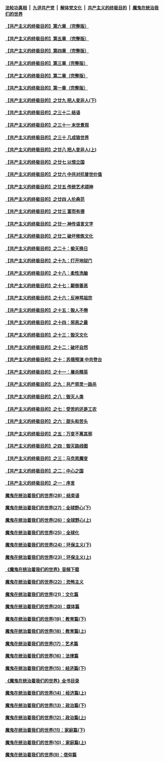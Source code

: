 ####  [法轮功真相](../../../../basic/blob/master/README.md?t=07070931) &nbsp;|&nbsp; [九评共产党](../../../../9ping.md/blob/master/README.md?t=07070931) &nbsp;|&nbsp; [解体党文化](../../../../jtdwh.md/blob/master/README.md?t=07070931)  &nbsp;|&nbsp; [共产主义的终极目的](../../../../gczydzjmd.md/blob/master/README.md?t=07070931) &nbsp;|&nbsp; [魔鬼在统治我们的世界](../../../../mgztzwmdsj.md/blob/master/README.md?t=07070931) 

#### [【共产主义的终极目的】第六章 （完整版）](../pages/nsc422/n11428913.md?t=07070931) 

#### [【共产主义的终极目的】第五章 （完整版）](../pages/nsc422/n11428912.md?t=07070931) 

#### [【共产主义的终极目的】第四章 （完整版）](../pages/nsc422/n11428907.md?t=07070931) 

#### [【共产主义的终极目的】第三章（完整版）](../pages/nsc422/n11428848.md?t=07070931) 

#### [【共产主义的终极目的】第二章（完整版）](../pages/nsc422/n11428831.md?t=07070931) 

#### [【共产主义的终极目的】第一章（完整版）](../pages/nsc422/n11417651.md?t=07070931) 

#### [【共产主义的终极目的】之廿九 把人变非人(下)](../pages/nsc422/n11344140.md?t=07070931) 

#### [【共产主义的终极目的】之三十二 结语](../pages/nsc422/n11360535.md?t=07070931) 

#### [【共产主义的终极目的】之三十一 末世景观](../pages/nsc422/n11351129.md?t=07070931) 

#### [【共产主义的终极目的】之三十 几成狼世界](../pages/nsc422/n11348280.md?t=07070931) 

#### [【共产主义的终极目的】之廿八 把人变非人(上)](../pages/nsc422/n11340492.md?t=07070931) 

#### [【共产主义的终极目的】之廿七 以恨立国](../pages/nsc422/n11336944.md?t=07070931) 

#### [【共产主义的终极目的】之廿六 中共对抗普世价值](../pages/nsc422/n11324785.md?t=07070931) 

#### [【共产主义的终极目的】之廿五 传统艺术颂神](../pages/nsc422/n11296396.md?t=07070931) 

#### [【共产主义的终极目的】之廿四 人伦典范](../pages/nsc422/n11296397.md?t=07070931) 

#### [【共产主义的终极目的】之廿三 富而有德](../pages/nsc422/n11283598.md?t=07070931) 

#### [【共产主义的终极目的】之廿一 神传语言文字](../pages/nsc422/n11263265.md?t=07070931) 

#### [【共产主义的终极目的】之廿二 破坏修炼文化](../pages/nsc422/n11245728.md?t=07070931) 

#### [【共产主义的终极目的】之二十：偷天换日](../pages/nsc422/n11238846.md?t=07070931) 

#### [【共产主义的终极目的】之十九：打开地狱门](../pages/nsc422/n11206376.md?t=07070931) 

#### [【共产主义的终极目的】之十八：柔性洗脑](../pages/nsc422/n11199994.md?t=07070931) 

#### [【共产主义的终极目的】之十七：颠倒善恶](../pages/nsc422/n11179782.md?t=07070931) 

#### [【共产主义的终极目的】之十六：反神骂祖宗](../pages/nsc422/n11166798.md?t=07070931) 

#### [【共产主义的终极目的】之十五：毁人不倦](../pages/nsc422/n11166792.md?t=07070931) 

#### [【共产主义的终极目的】之十四：邪恶之最](../pages/nsc422/n11150249.md?t=07070931) 

#### [【共产主义的终极目的】之十三：毁灭文化](../pages/nsc422/n11135227.md?t=07070931) 

#### [【共产主义的终极目的】之十二：破坏自然](../pages/nsc422/n11135214.md?t=07070931) 

#### [【共产主义的终极目的】之十：苏俄预演 中共登台](../pages/nsc422/n11118424.md?t=07070931) 

#### [【共产主义的终极目的】之十一：屠杀精英](../pages/nsc422/n11118442.md?t=07070931) 

#### [【共产主义的终极目的】之九：共产邪灵一路杀](../pages/nsc422/n11114139.md?t=07070931) 

#### [【共产主义的终极目的】之八：毁灭人类](../pages/nsc422/n11108503.md?t=07070931) 

#### [【共产主义的终极目的】之七：受苦的还是工农](../pages/nsc422/n11101809.md?t=07070931) 

#### [【共产主义的终极目的】之六：甜头和苦头](../pages/nsc422/n11096971.md?t=07070931) 

#### [【共产主义的终极目的】之五：万变不离其邪](../pages/nsc422/n11091285.md?t=07070931) 

#### [【共产主义的终极目的】之四：毁灭路线图](../pages/nsc422/n11086284.md?t=07070931) 

#### [【共产主义的终极目的】之三：马克思魔变](../pages/nsc422/n11061941.md?t=07070931) 

#### [【共产主义的终极目的】之二：中心之国](../pages/nsc422/n11047728.md?t=07070931) 

#### [【共产主义的终极目的】之一：序言](../pages/nsc422/n11086077.md?t=07070931) 

#### [魔鬼在统治着我们的世界(28)：结束语](../pages/nsc422/n10936246.md?t=07070931) 

#### [魔鬼在统治着我们的世界(27)：全球野心(下)](../pages/nsc422/n10928319.md?t=07070931) 

#### [魔鬼在统治着我们的世界(26)：全球野心(上)](../pages/nsc422/n10900318.md?t=07070931) 

#### [魔鬼在统治着我们的世界(25)：全球化](../pages/nsc422/n10788205.md?t=07070931) 

#### [魔鬼在统治着我们的世界(24)：环保主义(下)](../pages/nsc422/n10695307.md?t=07070931) 

#### [魔鬼在统治着我们的世界(23)：环保主义(上)](../pages/nsc422/n10688613.md?t=07070931) 

#### [《魔鬼在统治着我们的世界》音频下载](../pages/nsc422/n10635553.md?t=07070931) 

#### [魔鬼在统治着我们的世界(22)：恐怖主义](../pages/nsc422/n10614727.md?t=07070931) 

#### [魔鬼在统治着我们的世界(21)：文化篇](../pages/nsc422/n10597706.md?t=07070931) 

#### [魔鬼在统治着我们的世界(20)：媒体篇](../pages/nsc422/n10586579.md?t=07070931) 

#### [魔鬼在统治着我们的世界(19)：教育篇(下)](../pages/nsc422/n10564808.md?t=07070931) 

#### [魔鬼在统治着我们的世界(18)：教育篇(上)](../pages/nsc422/n10526970.md?t=07070931) 

#### [魔鬼在统治着我们的世界(17)：艺术篇](../pages/nsc422/n10499093.md?t=07070931) 

#### [魔鬼在统治着我们的世界(16)：法律篇](../pages/nsc422/n10485969.md?t=07070931) 

#### [魔鬼在统治着我们的世界(15)：经济篇(下)](../pages/nsc422/n10469975.md?t=07070931) 

#### [《魔鬼在统治着我们的世界》全书目录](../pages/nsc422/n10464261.md?t=07070931) 

#### [魔鬼在统治着我们的世界(14)：经济篇(上)](../pages/nsc422/n10457370.md?t=07070931) 

#### [魔鬼在统治着我们的世界(13)：政治篇(下)](../pages/nsc422/n10448270.md?t=07070931) 

#### [魔鬼在统治着我们的世界(12)：政治篇(上)](../pages/nsc422/n10444576.md?t=07070931) 

#### [魔鬼在统治着我们的世界(11)：家庭篇(下)](../pages/nsc422/n10440961.md?t=07070931) 

#### [魔鬼在统治着我们的世界(10)：家庭篇(上)](../pages/nsc422/n10435448.md?t=07070931) 

#### [魔鬼在统治着我们的世界(9)：信仰篇](../pages/nsc422/n10432159.md?t=07070931) 

